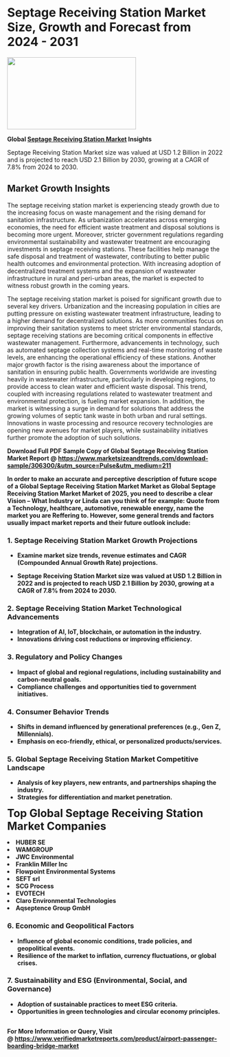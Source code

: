 <H1>Septage Receiving Station Market Size, Growth and Forecast from 2024 - 2031</H1><img class="aligncenter size-medium wp-image-584254" src="https://thirdeyenews.in/wp-content/uploads/2024/09/Global-Market-Research-300x168.jpeg" alt="" width="300" height="168" /><p><strong>Global&nbsp;<a href="https://www.marketsizeandtrends.com/download-sample/306300/&amp;utm_source=Pulse&amp;utm_medium=211">Septage Receiving Station Market</a> Insights</strong></p><p>Septage Receiving Station Market size was valued at USD 1.2 Billion in 2022 and is projected to reach USD 2.1 Billion by 2030, growing at a CAGR of 7.8% from 2024 to 2030.</p><p><h2>Market Growth Insights</h2> <p>The septage receiving station market is experiencing steady growth due to the increasing focus on waste management and the rising demand for sanitation infrastructure. As urbanization accelerates across emerging economies, the need for efficient waste treatment and disposal solutions is becoming more urgent. Moreover, stricter government regulations regarding environmental sustainability and wastewater treatment are encouraging investments in septage receiving stations. These facilities help manage the safe disposal and treatment of wastewater, contributing to better public health outcomes and environmental protection. With increasing adoption of decentralized treatment systems and the expansion of wastewater infrastructure in rural and peri-urban areas, the market is expected to witness robust growth in the coming years.</p> <p><strong></strong></p> <p>The septage receiving station market is poised for significant growth due to several key drivers. Urbanization and the increasing population in cities are putting pressure on existing wastewater treatment infrastructure, leading to a higher demand for decentralized solutions. As more communities focus on improving their sanitation systems to meet stricter environmental standards, septage receiving stations are becoming critical components in effective wastewater management. Furthermore, advancements in technology, such as automated septage collection systems and real-time monitoring of waste levels, are enhancing the operational efficiency of these stations. Another major growth factor is the rising awareness about the importance of sanitation in ensuring public health. Governments worldwide are investing heavily in wastewater infrastructure, particularly in developing regions, to provide access to clean water and efficient waste disposal. This trend, coupled with increasing regulations related to wastewater treatment and environmental protection, is fueling market expansion. In addition, the market is witnessing a surge in demand for solutions that address the growing volumes of septic tank waste in both urban and rural settings. Innovations in waste processing and resource recovery technologies are opening new avenues for market players, while sustainability initiatives further promote the adoption of such solutions.</p> <p><strong></p><p><span class=""><strong>Download Full PDF Sample Copy of Global Septage Receiving Station Market Report</strong> @ <a href="https://www.marketsizeandtrends.com/download-sample/306300/&amp;utm_source=Pulse&amp;utm_medium=211" target="_blank">https://www.marketsizeandtrends.com/download-sample/306300/&amp;utm_source=Pulse&amp;utm_medium=211</a></span></p><p>In order to make an accurate and perceptive description of future scope of a Global&nbsp;Septage Receiving Station Market Market as Global&nbsp;Septage Receiving Station Market Market of 2025, you need to describe a clear Vision &ndash; What Industry or Linda can you think of for example: Quote from a Technology, healthcare, automotive, renewable energy, name the market you are Reffering to. However, some general trends and factors usually impact market reports and their future outlook include:</p><h3>1.&nbsp;<strong>Septage Receiving Station Market Growth Projections</strong></h3><ul><li>Examine market size trends, revenue estimates and CAGR (Compounded Annual Growth Rate) projections.</li><li><p>Septage Receiving Station Market size was valued at USD 1.2 Billion in 2022 and is projected to reach USD 2.1 Billion by 2030, growing at a CAGR of 7.8% from 2024 to 2030.</p></li></ul><h3>2.&nbsp;<strong>Septage Receiving Station Market Technological Advancements</strong></h3><ul><li>Integration of AI, IoT, blockchain, or automation in the industry.</li><li>Innovations driving cost reductions or improving efficiency.</li></ul><h3>3.&nbsp;<strong>Regulatory and Policy Changes</strong></h3><ul><li>Impact of global and regional regulations, including sustainability and carbon-neutral goals.</li><li>Compliance challenges and opportunities tied to government initiatives.</li></ul><h3>4.&nbsp;<strong>Consumer Behavior Trends</strong></h3><ul><li>Shifts in demand influenced by generational preferences (e.g., Gen Z, Millennials).</li><li>Emphasis on eco-friendly, ethical, or personalized products/services.</li></ul><h3>5.&nbsp;<strong>Global Septage Receiving Station Market Competitive Landscape</strong></h3><ul><li>Analysis of key players, new entrants, and partnerships shaping the industry.</li><li>Strategies for differentiation and market penetration.</li></ul><p data-pm-slice="1 1 []"><span style="color: inherit; font-family: inherit; font-size: 25px;">Top Global Septage Receiving Station Market Companies</span></p><div class="" data-test-id=""><p><li>HUBER SE</li><li> WAMGROUP</li><li> JWC Environmental</li><li> Franklin Miller Inc</li><li> Flowpoint Environmental Systems</li><li> SEFT srl</li><li> SCG Process</li><li> EVOTECH</li><li> Claro Environmental Technologies</li><li> Aqseptence Group GmbH</li></p></div><h3>6.&nbsp;<strong>Economic and Geopolitical Factors</strong></h3><ul><li>Influence of global economic conditions, trade policies, and geopolitical events.</li><li>Resilience of the market to inflation, currency fluctuations, or global crises.</li></ul><h3>7.&nbsp;<strong>Sustainability and ESG (Environmental, Social, and Governance)</strong></h3><ul><li>Adoption of sustainable practices to meet ESG criteria.</li><li>Opportunities in green technologies and circular economy principles.</li></ul><h2><strong style="font-size: 14px;">For More Information or Query, Visit @&nbsp;</strong><a style="background-color: #ffffff; font-size: 14px;" href="https://www.marketsizeandtrends.com/report/septage-receiving-station-market/" target="_blank">https://www.verifiedmarketreports.com/product/airport-passenger-boarding-bridge-market</a></h2>

